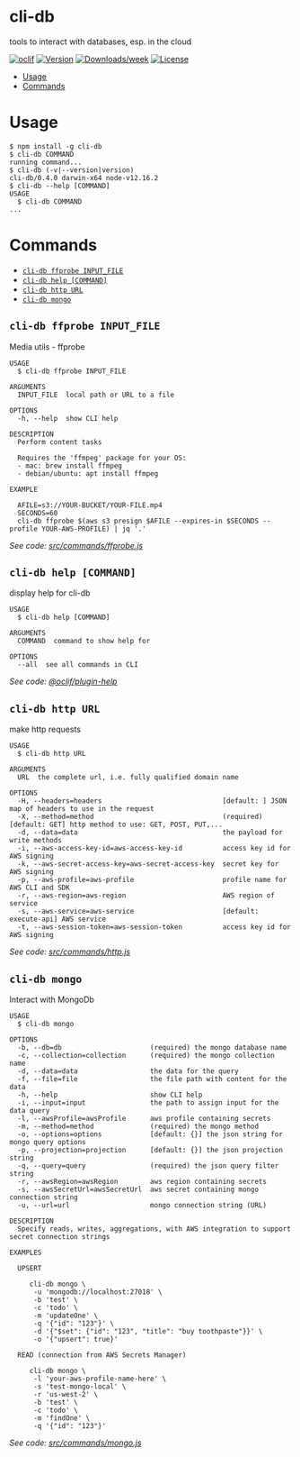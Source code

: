 cli-db
========

tools to interact with databases, esp. in the cloud

[![oclif](https://img.shields.io/badge/cli-oclif-brightgreen.svg)](https://oclif.io)
[![Version](https://img.shields.io/npm/v/cli-db.svg)](https://npmjs.org/package/cli-db)
[![Downloads/week](https://img.shields.io/npm/dw/cli-db.svg)](https://npmjs.org/package/cli-db)
[![License](https://img.shields.io/npm/l/cli-db.svg)](https://github.com/cyrfer/cli-db/blob/master/package.json)

<!-- toc -->
* [Usage](#usage)
* [Commands](#commands)
<!-- tocstop -->
# Usage
<!-- usage -->
```sh-session
$ npm install -g cli-db
$ cli-db COMMAND
running command...
$ cli-db (-v|--version|version)
cli-db/0.4.0 darwin-x64 node-v12.16.2
$ cli-db --help [COMMAND]
USAGE
  $ cli-db COMMAND
...
```
<!-- usagestop -->
# Commands
<!-- commands -->
* [`cli-db ffprobe INPUT_FILE`](#cli-db-ffprobe-input_file)
* [`cli-db help [COMMAND]`](#cli-db-help-command)
* [`cli-db http URL`](#cli-db-http-url)
* [`cli-db mongo`](#cli-db-mongo)

## `cli-db ffprobe INPUT_FILE`

Media utils - ffprobe

```
USAGE
  $ cli-db ffprobe INPUT_FILE

ARGUMENTS
  INPUT_FILE  local path or URL to a file

OPTIONS
  -h, --help  show CLI help

DESCRIPTION
  Perform content tasks

  Requires the 'ffmpeg' package for your OS:
  - mac: brew install ffmpeg
  - debian/ubuntu: apt install ffmpeg

EXAMPLE

  AFILE=s3://YOUR-BUCKET/YOUR-FILE.mp4
  SECONDS=60
  cli-db ffprobe $(aws s3 presign $AFILE --expires-in $SECONDS --profile YOUR-AWS-PROFILE) | jq '.'
```

_See code: [src/commands/ffprobe.js](https://github.com/cyrfer/cli-db/blob/v0.4.0/src/commands/ffprobe.js)_

## `cli-db help [COMMAND]`

display help for cli-db

```
USAGE
  $ cli-db help [COMMAND]

ARGUMENTS
  COMMAND  command to show help for

OPTIONS
  --all  see all commands in CLI
```

_See code: [@oclif/plugin-help](https://github.com/oclif/plugin-help/blob/v2.2.3/src/commands/help.ts)_

## `cli-db http URL`

make http requests

```
USAGE
  $ cli-db http URL

ARGUMENTS
  URL  the complete url, i.e. fully qualified domain name

OPTIONS
  -H, --headers=headers                              [default: ] JSON map of headers to use in the request
  -X, --method=method                                (required) [default: GET] http method to use: GET, POST, PUT,...
  -d, --data=data                                    the payload for write methods
  -i, --aws-access-key-id=aws-access-key-id          access key id for AWS signing
  -k, --aws-secret-access-key=aws-secret-access-key  secret key for AWS signing
  -p, --aws-profile=aws-profile                      profile name for AWS CLI and SDK
  -r, --aws-region=aws-region                        AWS region of service
  -s, --aws-service=aws-service                      [default: execute-api] AWS service
  -t, --aws-session-token=aws-session-token          access key id for AWS signing
```

_See code: [src/commands/http.js](https://github.com/cyrfer/cli-db/blob/v0.4.0/src/commands/http.js)_

## `cli-db mongo`

Interact with MongoDb

```
USAGE
  $ cli-db mongo

OPTIONS
  -b, --db=db                      (required) the mongo database name
  -c, --collection=collection      (required) the mongo collection name
  -d, --data=data                  the data for the query
  -f, --file=file                  the file path with content for the data
  -h, --help                       show CLI help
  -i, --input=input                the path to assign input for the data query
  -l, --awsProfile=awsProfile      aws profile containing secrets
  -m, --method=method              (required) the mongo method
  -o, --options=options            [default: {}] the json string for mongo query options
  -p, --projection=projection      [default: {}] the json projection string
  -q, --query=query                (required) the json query filter string
  -r, --awsRegion=awsRegion        aws region containing secrets
  -s, --awsSecretUrl=awsSecretUrl  aws secret containing mongo connection string
  -u, --url=url                    mongo connection string (URL)

DESCRIPTION
  Specify reads, writes, aggregations, with AWS integration to support secret connection strings

EXAMPLES

  UPSERT

     cli-db mongo \
      -u 'mongodb://localhost:27018' \
      -b 'test' \
      -c 'todo' \
      -m 'updateOne' \
      -q '{"id": "123"}' \
      -d '{"$set": {"id": "123", "title": "buy toothpaste"}}' \
      -o '{"upsert": true}'

  READ (connection from AWS Secrets Manager)

     cli-db mongo \
      -l 'your-aws-profile-name-here' \
      -s 'test-mongo-local' \
      -r 'us-west-2' \
      -b 'test' \
      -c 'todo' \
      -m 'findOne' \
      -q '{"id": "123"}'
```

_See code: [src/commands/mongo.js](https://github.com/cyrfer/cli-db/blob/v0.4.0/src/commands/mongo.js)_
<!-- commandsstop -->
